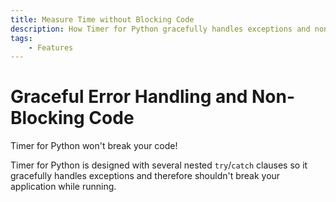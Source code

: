 ```yaml
---
title: Measure Time without Blocking Code
description: How Timer for Python gracefully handles exceptions and non-blocking code to ensure that your application keeps running without interruption.
tags:
    - Features
---
```


# Graceful Error Handling and Non-Blocking Code
Timer for Python won't break your code!

Timer for Python is designed with several nested `try`/`catch` clauses so it gracefully handles exceptions and therefore shouldn't break your application while running.

